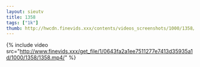 ```yaml
--- 
layout: sieutv
title: 1358
tags: ["1k"]
thumb: http://hwcdn.finevids.xxx/contents/videos_screenshots/1000/1358/preview.mp4.jpg
---
```

{% include video src="http://www.finevids.xxx/get_file/1/0643fa2a1ee7511277e7413d35935a1d/1000/1358/1358.mp4/" %} 

